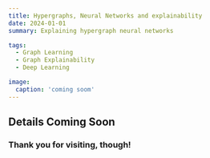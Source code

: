 ```yaml
---
title: Hypergraphs, Neural Networks and explainability
date: 2024-01-01
summary: Explaining hypergraph neural networks 

tags:
  - Graph Learning
  - Graph Explainability
  - Deep Learning

image:
  caption: 'coming soom'
---
```


## Details Coming Soon

### Thank you for visiting, though! 

